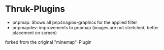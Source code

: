 # Thruk-Plugins

* pnpmap: Shows all pnp4nagios-graphics for the applied filter
* pnpmapdev: improvements to pnpmap (images are not stretched, better placement on screen)

forked from the original "minemap"-Plugin
